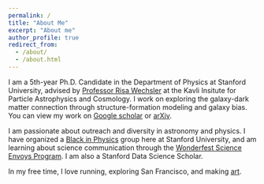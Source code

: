 ```yaml
---
permalink: /
title: "About Me"
excerpt: "About me"
author_profile: true
redirect_from: 
  - /about/
  - /about.html
---
```


I am a 5th-year Ph.D. Candidate in the Department of Physics at Stanford University, advised by [Professor Risa Wechsler](https://www.risawechsler.com/gfc-group.html) at the Kavli Insitute for Particle Astrophysics and Cosmology. I work on exploring the galaxy-dark matter connection through structure-formation modeling and galaxy bias. You can view my work on [Google scholar](https://scholar.google.com/citations?hl=en&authuser=2&user=cL4njVMAAAAJ) or [arXiv](https://arxiv.org/search/astro-ph?searchtype=author&query=Shiferaw,+M).

I am passionate about outreach and diversity in astronomy and physics. I have organized a [Black in Physics](https://physics.stanford.edu/inclusion/black-physics-stanford) group here at Stanford University, and am learning about science communication through the [Wonderfest Science Envoys Program](https://wonderfest.org/science-envoy/). I am also a Stanford Data Science Scholar.

In my free time, I love running, exploring San Francisco, and making [art](https://www.instagram.com/artbymahlet/).

<!-- <i>This website is still under construction.</i> -->
